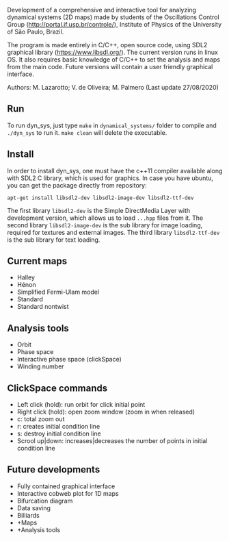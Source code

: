 Development of a comprehensive and interactive tool for analyzing dynamical systems (2D maps) made by students of the Oscillations Control Group (http://portal.if.usp.br/controle/), Institute of Physics of the University of São Paulo, Brazil. 

The program is made entirely in C/C++, open source code, using SDL2 graphical library (https://www.libsdl.org/). The current version runs in linux OS. It also requires basic knowledge of C/C++ to set the analysis and maps from the main code. Future versions will contain a user friendly graphical interface. 

Authors: M. Lazarotto; V. de Oliveira; M. Palmero (Last update 27/08/2020)

## Run
To run dyn_sys, just type `make` in `dynamical_systems/` folder to compile and `./dyn_sys` to run it. `make clean` will delete the executable.

## Install
In order to install dyn_sys, one must have the c++11 compiler available along with SDL2 C library, which is used for graphics. In case you have ubuntu, you can get the package directly from repository:

`apt-get install libsdl2-dev libsdl2-image-dev libsdl2-ttf-dev`

The first library `libsdl2-dev` is the Simple DirectMedia Layer with development version, which allows us to load `...hpp` files from it.
The second library `libsdl2-image-dev` is the sub library for image loading, required for textures and external images.
The third library `libsdl2-ttf-dev` is the sub library for text loading.

## Current maps
* Halley
* Hénon
* Simplified Fermi-Ulam model
* Standard
* Standard nontwist 

## Analysis tools
* Orbit 
* Phase space
* Interactive phase space (clickSpace)
* Winding number

## ClickSpace commands
* Left click (hold): run orbit for click initial point
* Right click (hold): open zoom window (zoom in when released)
* c: total zoom out
* r: creates initial condition line
* s: destroy initial condition line
* Scrool up|down: increases|decreases the number of points in initial condition line

## Future developments
* Fully contained graphical interface
* Interactive cobweb plot for 1D maps
* Bifurcation diagram
* Data saving
* Billiards
* +Maps
* +Analysis tools
